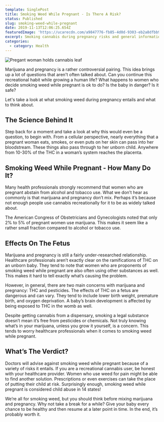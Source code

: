 ```yaml
---
template: SinglePost
title: Smoking Weed While Pregnant - Is There A Risk?
status: Published
slug: smoking-weed-while-pregnant
date: 2019-11-13T12:06:25.654Z
featuredImage: 'https://ucarecdn.com/a9847776-fb85-4d0d-9303-eb2a8dfbb957/'
excerpt: Smoking cannabis during pregnancy risks and general information
categories:
  - category: Health
---
```

![Pregant woman holds cannabis leaf](https://ucarecdn.com/fc20761a-9a07-4170-93f2-11ee52953b08/)

Marijuana and pregnancy is a rather controversial pairing. This idea brings up a lot of questions that aren't often talked about. Can you continue this recreational habit while growing a human life? What happens to women who decide smoking weed while pregnant is ok to do? Is the baby in danger? Is it safe?

Let's take a look at what smoking weed during pregnancy entails and what to think about.

## The Science Behind It

Step back for a moment and take a look at why this would even be a question, to begin with. From a cellular perspective, nearly everything that a pregnant woman eats, smokes, or even puts on her skin can pass into her bloodstream. These things also pass through to her unborn child. Anywhere from 10-30% of the THC in a woman’s system reaches the placenta.

## Smoking Weed While Pregnant - How Many Do It?

Many health professionals strongly recommend that women who are pregnant abstain from alcohol and tobacco use. What we don’t hear as commonly is that marijuana and pregnancy don’t mix. Perhaps it’s because not enough people use cannabis recreationally for it to be as widely talked about.

The American Congress of Obstetricians and Gynecologists noted that only 2% to 5% of pregnant women use marijuana. This makes it seem like a rather small fraction compared to alcohol or tobacco use.

## Effects On The Fetus

Marijuana and pregnancy is still a fairly under-researched relationship. Healthcare professionals aren’t exactly clear on the ramifications of THC on an unborn baby. They tend to note that women who are proponents of smoking weed while pregnant are also often using other substances as well. This makes it hard to tell exactly what’s causing the problem.

However, in general, there are two main concerns with marijuana and pregnancy: THC and pesticides. The effects of THC on a fetus are dangerous and can vary. They tend to include lower birth weight, premature birth, and oxygen deprivation. A baby’s brain development is affected by being exposed to THC in the womb as well.

Despite getting cannabis from a dispensary, smoking a legal substance doesn’t mean it’s free from pesticides or chemicals. Not truly knowing what’s in your marijuana, unless you grow it yourself, is a concern. This tends to worry healthcare professionals when it comes to smoking weed while pregnant.

## What’s The Verdict?

Doctors will advise against smoking weed while pregnant because of a variety of risks it entails. If you are a recreational cannabis user, be honest with your healthcare provider. Women who use weed for pain might be able to find another solution. Prescriptions or even exercises can take the place of putting their child at risk. Surprisingly enough, smoking weed while pregnant is considered child abuse in 14 states!

We’re all for smoking weed, but you should think before mixing marijuana and pregnancy. Why not take a break for a while? Give your baby every chance to be healthy and then resume at a later point in time. In the end, it’s probably worth it.
